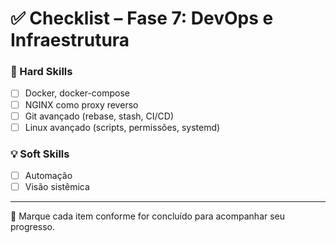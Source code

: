 # ✅ Checklist – Fase 7: DevOps e Infraestrutura

### 🔧 Hard Skills
- [ ] Docker, docker-compose
- [ ] NGINX como proxy reverso
- [ ] Git avançado (rebase, stash, CI/CD)
- [ ] Linux avançado (scripts, permissões, systemd)

### 💡 Soft Skills
- [ ] Automação
- [ ] Visão sistêmica

---

📘 Marque cada item conforme for concluído para acompanhar seu progresso.
